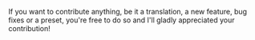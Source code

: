 If you want to contribute anything, be it a translation, a new feature, bug fixes or a preset, 
you're free to do so and I'll gladly appreciated your contribution!
